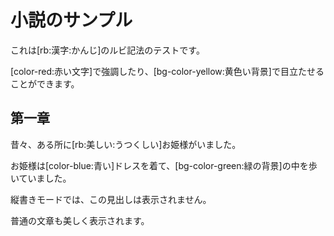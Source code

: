 # 小説のサンプル

これは[rb:漢字:かんじ]のルビ記法のテストです。

[color-red:赤い文字]で強調したり、[bg-color-yellow:黄色い背景]で目立たせることができます。

## 第一章

昔々、ある所に[rb:美しい:うつくしい]お姫様がいました。

お姫様は[color-blue:青い]ドレスを着て、[bg-color-green:緑の背景]の中を歩いていました。

縦書きモードでは、この見出しは表示されません。

普通の文章も美しく表示されます。
